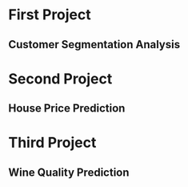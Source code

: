 # First Project 
 ## Customer Segmentation Analysis
 # Second Project 
 ## House Price Prediction 
 # Third Project
 ## Wine Quality Prediction
